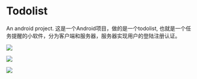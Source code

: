 # Todolist
An android project.
这是一个Android项目，做的是一个todolist, 也就是一个任务提醒的小软件，分为客户端和服务器，服务器实现用户的登陆注册认证。

![](https://i.imgur.com/DDGFkXZ.gif)

![](https://i.imgur.com/O9ckuXU.gif)

![](https://i.imgur.com/a6Yj5tD.gif)
